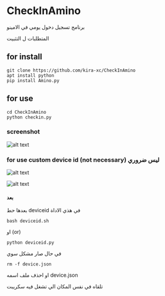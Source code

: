 # CheckInAmino

برنامج تسجيل دخول يومي في الامينو 

المتطلبات ل التثبيت 

## for install 
```
git clone https://github.com/kira-xc/CheckInAmino
apt install python
pip install Amino.py
```
## for use
```
cd CheckInAmino
python checkin.py
```
### screenshot 

![alt text](https://i.ibb.co/CHX8wrN/Screenshot-20201013-192528.png)
### for use custom device id (not necessary) ليس ضروري







![alt text](https://i.ibb.co/VTD5cCN/IMG-20201013-185831-184.jpg)


   ![alt text](https://i.ibb.co/cJRvH4Q/IMG-20201013-185845-305.jpg)






#### بعد 
بعدها حط
deviceid
في هذي الاداة
```
bash deviceid.sh
```
او (or) 

```
python deviceid.py
```

في حال صار مشكل سوي 

```
rm -f device.json
```
او احذف ملف اسمه 
device.json 

تلقاه في نفس المكان الي تشغل فيه سكريبت 

